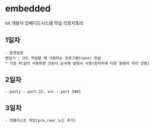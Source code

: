 # embedded
Iot 개발자 임베디드시스템 학습 리포지토리

## 1일차
    - 환경설정 
    편집기 : 코드 작업할 때 사용하는 프로그램(nano) 한글
    * 기존 PC같이 사용하면 안된다.순서에 맞춰서 사용(동작주에 다른 명령어 처리 안됨)

## 2일차
    - putty : port 22, vnc : port 5901

## 3일차
    - 연결리스트 작업(pre,rear 노드 추가)